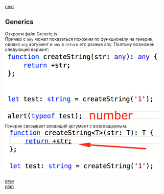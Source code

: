 <a href="06.md">next</a>

<h2>Generics</h2>

<div>
Откроем файл Generic.ts
</div>

<div>
Пример с <code>any</code> может показаться похожим по функционалу на генерик,
однако <code>any</code> аргумент и <code>any</code> в <code>return</code> это
разные any. Поэтому возможен следующий вариант:

<br/>
<img src="./media/05-1.png">
</div>

<div>
Генерик связывает входящий аргумент с возвращаемым.

<br/>
<img src="./media/05-2.png">
</div>

<br/>
<a href="04.md">prev</a>
<br/>
<a href="00.md">plan</a>
